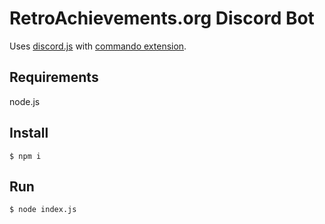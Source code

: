 # RetroAchievements.org Discord Bot

Uses [discord.js](https://discord.js.org/#/docs/main/) with [commando extension](https://discord.js.org/#/docs/commando/).

## Requirements

node.js

## Install

```
$ npm i
```

## Run

```
$ node index.js
```
